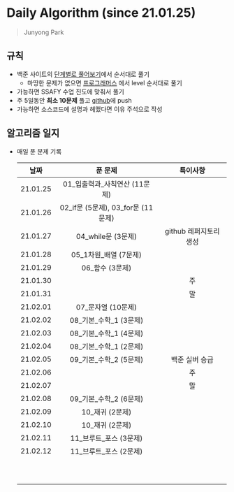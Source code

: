 #  Daily Algorithm (since 21.01.25)

> Junyong Park 



## 규칙

* 백준 사이트의 [단계별로 풀어보기](https://www.acmicpc.net/step)에서 순서대로 풀기
  * 마땅한 문제가 없으면 [프로그래머스](https://programmers.co.kr/learn/challenges?tab=all_challenges) 에서 level 순서대로 풀기
* 가능하면 SSAFY 수업 진도에 맞춰서 풀기
* 주 5일동안 **최소 10문제** 풀고 [github](https://github.com/JunyongPark2/daily_baekjoon)에 push
* 가능하면 소스코드에 설명과 헤맸다면 이유 주석으로 작성



## 알고리즘 일지

* 매일 푼 문제 기록

  |   날짜   |              푼 문제               |        특이사항        |
  | :------: | :--------------------------------: | :--------------------: |
  | 21.01.25 |  01\_입출력과\_사칙연산 (11문제)   |                        |
  | 21.01.26 | 02_if문 (5문제), 03_for문 (11문제) |                        |
  | 21.01.27 |         04_while문 (3문제)         | github 레퍼지토리 생성 |
  | 21.01.28 |       05_1차원_배열 (7문제)        |                        |
  | 21.01.29 |          06_함수 (3문제)           |                        |
  | 21.01.30 |                                    |           주           |
  | 21.01.31 |                                    |           말           |
  | 21.02.01 |         07_문자열 (10문제)         |                        |
  | 21.02.02 |     08\_기본\_수학\_1 (3문제)      |                        |
  | 21.02.03 |     08\_기본\_수학\_1 (4문제)      |                        |
  | 21.02.04 |     08\_기본\_수학\_1 (2문제)      |                        |
  | 21.02.05 |     09\_기본\_수학\_2 (5문제)      |     백준 실버 승급     |
  | 21.02.06 |                                    |           주           |
  | 21.02.07 |                                    |           말           |
  | 21.02.08 |     09\_기본\_수학\_2 (6문제)      |                        |
  | 21.02.09 |          10_재귀 (2문제)           |                        |
  | 21.02.10 |          10_재귀 (2문제)           |                        |
  | 21.02.11 |      11_브루트\_포스 (3문제)       |                        |
  | 21.02.12 |      11_브루트\_포스 (2문제)       |                        |
  |          |                                    |                        |
  |          |                                    |                        |
  |          |                                    |                        |
  |          |                                    |                        |
  |          |                                    |                        |
  |          |                                    |                        |
  |          |                                    |                        |
  |          |                                    |                        |
  |          |                                    |                        |
  |          |                                    |                        |

